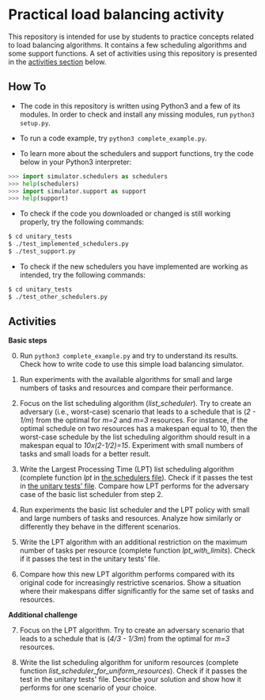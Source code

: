 # Practical load balancing activity

This repository is intended for use by students to practice concepts related to load balancing algorithms.
It contains a few scheduling algorithms and some support functions.
A set of activities using this repository is presented in the [activities section](#activities) below.

## How To

- The code in this repository is written using Python3 and a few of its modules.
In order to check and install any missing modules, run `python3 setup.py`.

- To run a code example, try `python3 complete_example.py`.

- To learn more about the schedulers and support functions, try the code below in your Python3 interpreter:

```python
>>> import simulator.schedulers as schedulers
>>> help(schedulers)
>>> import simulator.support as support
>>> help(support)
```

- To check if the code you downloaded or changed is still working properly, try the following commands:

```bash
$ cd unitary_tests
$ ./test_implemented_schedulers.py 
$ ./test_support.py
```

- To check if the new schedulers you have implemented are working as intended, try the following commands:

```bash
$ cd unitary_tests
$ ./test_other_schedulers.py 
```

## Activities

**Basic steps**

0. Run `python3 complete_example.py` and try to understand its results. Check how to write code to use this simple load balancing simulator.

1. Run experiments with the available algorithms for small and large numbers of tasks and resources and compare their performance.

2. Focus on the list scheduling algorithm (*list\_scheduler*). Try to create an adversary (i.e., worst-case) scenario that leads to a schedule that is (*2 - 1/m*) from the optimal for *m=2* and *m=3* resources. For instance, if the optimal schedule on two resources has a makespan equal to 10, then the worst-case schedule by the list scheduling algorithm should result in a makespan equal to *10x(2-1/2)=15*. Experiment with small numbers of tasks and small loads for a better result.

3. Write the Largest Processing Time (LPT) list scheduling algorithm (complete function *lpt* in [the schedulers file](simulator/schedulers.py)). Check if it passes the test in [the unitary tests' file](unitary_tests/test_other_schedulers.py). Compare how LPT performs for the adversary case of the basic list scheduler from step 2.

4. Run experiments the basic list scheduler and the LPT policy with small and large numbers of tasks and resources. Analyze how similarly or differently they behave in the different scenarios.

5. Write the LPT algorithm with an additional restriction on the maximum number of tasks per resource (complete function *lpt\_with\_limits*). Check if it passes the test in the unitary tests' file.

6. Compare how this new LPT algorithm performs compared with its original code for increasingly restrictive scenarios. Show a situation where their makespans differ significantly for the same set of tasks and resources.

**Additional challenge**

7. Focus on the LPT algorithm. Try to create an adversary scenario that leads to a schedule that is (*4/3 - 1/3m*) from the optimal for *m=3* resources.

8. Write the list scheduling algorithm for uniform resources (complete function *list\_scheduler\_for\_uniform\_resources*). Check if it passes the test in the unitary tests' file. Describe your solution and show how it performs for one scenario of your choice.


